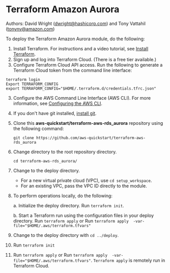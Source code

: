 # Terraform Amazon Aurora
Authors: David Wright (dwright@hashicorp.com) and Tony Vattahil (tonynv@amazon.com)

To deploy the Terraform Amazon Aurora module, do the following:

1. Install Terraform. For instructions and a video tutorial, see [Install Terraform](https://learn.hashicorp.com/tutorials/terraform/install-cli). 
2. Sign up and log into Terraform Cloud. (There is a free tier available.)
3. Configure Terraform Cloud API access. Run the following to generate a Terraform Cloud token from the command line interface:
```
terraform login
Export TERRAFORM_CONFIG
export TERRAFORM_CONFIG="$HOME/.terraform.d/credentials.tfrc.json"
```

3. Configure the AWS Command Line Interface (AWS CLI). For more information, see [Configuring the AWS CLI](https://docs.aws.amazon.com/cli/latest/userguide/cli-chap-configure.html).

4. If you don't have git installed, [install git](https://git-scm.com/book/en/v2/Getting-Started-Installing-Git). 

4. Clone this **aws-quickstart/terraform-aws-rds_aurora** repository using the following command:

   `git clone https://github.com/aws-quickstart/terraform-aws-rds_aurora`

5. Change directory to the root repository directory.

   `cd terraform-aws-rds_aurora/`

6. Change to the deploy directory.

   - For a new virtual private cloud (VPC), use `cd setup_workspace`. 
   - For an existing VPC, pass the VPC ID directly to the module.

7. To perform operations locally, do the following: 
   
   a. Initialize the deploy directory. Run `terraform init`.

   b. Start a Terraform run using the configuration files in your deploy directory. 
   Run `terraform apply` or Run `terraform apply  -var-file="$HOME/.aws/terraform.tfvars"`
 
8. Change to the deploy directory with `cd ../deploy`.
9. Run `terraform init`
10. Run `terraform apply` or Run `terraform apply  -var-file="$HOME/.aws/terraform.tfvars"`. `Terraform apply` is remotely run in Terraform Cloud. 
